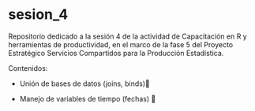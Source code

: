 # sesion_4

Repositorio dedicado a la sesión 4 de la actividad de Capacitación en R y herramientas de productividad, en el marco de la fase 5 del Proyecto Estratégico Servicios Compartidos para la Producción Estadística.

Contenidos:

- Unión de bases de datos (joins, binds)📌

- Manejo de variables de tiempo (fechas) 📆
